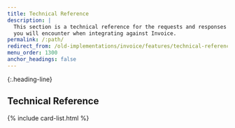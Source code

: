 ```yaml
---
title: Technical Reference
description: |
  This section is a technical reference for the requests and responses
  you will encounter when integrating against Invoice.
permalink: /:path/
redirect_from: /old-implementations/invoice/features/technical-reference/
menu_order: 1300
anchor_headings: false
---
```


{:.heading-line}
## Technical Reference

{% include card-list.html %}
